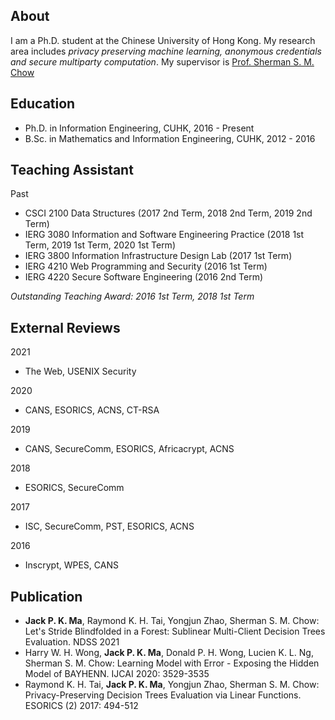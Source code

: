 
## About
I am a Ph.D. student at the Chinese University of Hong Kong. My research area includes *privacy preserving machine learning, anonymous credentials and secure multiparty computation*. My supervisor is [Prof. Sherman S. M. Chow](https://staff.ie.cuhk.edu.hk/~smchow/)

## Education
- Ph.D. in Information Engineering, CUHK, 2016 - Present 
- B.Sc. in Mathematics and Information Engineering, CUHK, 2012 - 2016

## Teaching Assistant

Past 
- CSCI 2100 Data Structures (2017 2nd Term, 2018 2nd Term, 2019 2nd Term)
- IERG 3080 Information and Software Engineering Practice (2018 1st Term, 2019 1st Term, 2020 1st Term)
- IERG 3800 Information Infrastructure Design Lab (2017 1st Term)
- IERG 4210 Web Programming and Security (2016 1st Term)
- IERG 4220 Secure Software Engineering (2016 2nd Term)


*Outstanding Teaching Award: 2016 1st Term, 2018 1st Term*

## External Reviews 

 2021
- The Web, USENIX Security 

 2020
- CANS, ESORICS, ACNS, CT-RSA  

 2019
- CANS, SecureComm, ESORICS, Africacrypt, ACNS

 2018
- ESORICS, SecureComm

 2017
- ISC, SecureComm, PST, ESORICS, ACNS

 2016
- Inscrypt, WPES, CANS


## Publication
- **Jack P. K. Ma**, Raymond K. H. Tai, Yongjun Zhao, Sherman S. M. Chow: Let's Stride Blindfolded in a Forest: Sublinear Multi-Client Decision Trees Evaluation. NDSS 2021
- Harry W. H. Wong, **Jack P. K. Ma**, Donald P. H. Wong, Lucien K. L. Ng, Sherman S. M. Chow: Learning Model with Error - Exposing the Hidden Model of BAYHENN. IJCAI 2020: 3529-3535
- Raymond K. H. Tai, **Jack P. K. Ma**, Yongjun Zhao, Sherman S. M. Chow: Privacy-Preserving Decision Trees Evaluation via Linear Functions. ESORICS (2) 2017: 494-512
